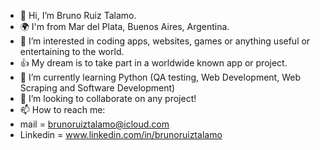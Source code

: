 - 👋 Hi, I’m Bruno Ruiz Talamo.
- 🌍 I'm from Mar del Plata, Buenos Aires, Argentina.
- 👀 I’m interested in coding apps, websites, games or anything useful or entertaining to the world.
- 👍 My dream is to take part in a worldwide known app or project.
- 🌱 I’m currently learning Python (QA testing, Web Development, Web Scraping and Software Development)
- 💞️ I’m looking to collaborate on any project!
- 📫 How to reach me:
- mail = brunoruiztalamo@icloud.com
- Linkedin = www.linkedin.com/in/brunoruiztalamo

<!---
brunoruiztalamo/brunoruiztalamo is a ✨ special ✨ repository because its `README.md` (this file) appears on your GitHub profile.
You can click the Preview link to take a look at your changes.
--->
